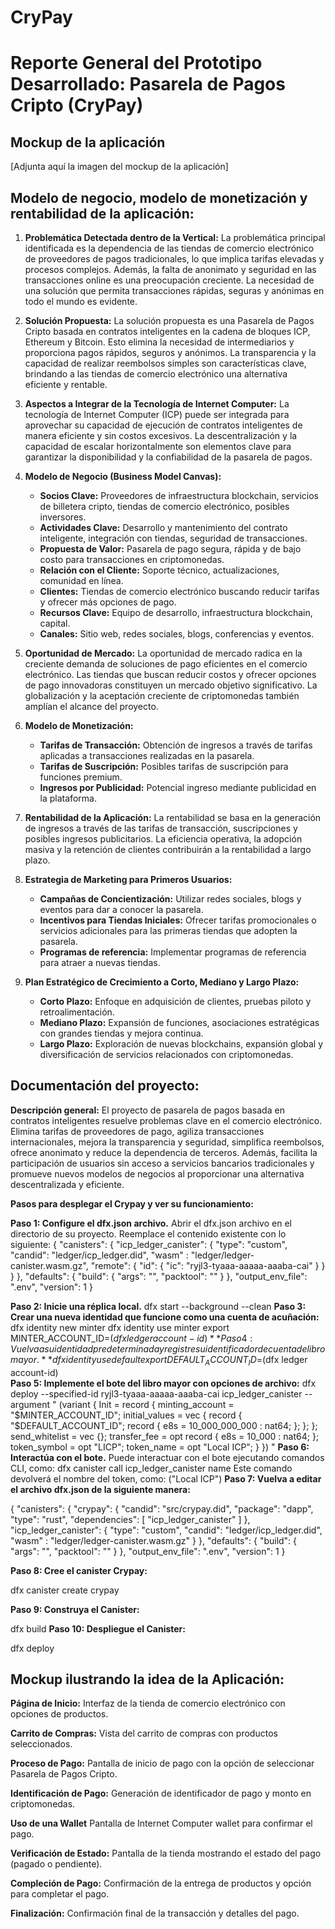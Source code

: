 # CryPay

# Reporte General del Prototipo Desarrollado: Pasarela de Pagos Cripto (CryPay)

## Mockup de la aplicación

[Adjunta aquí la imagen del mockup de la aplicación]

## Modelo de negocio, modelo de monetización y rentabilidad de la aplicación:

1. **Problemática Detectada dentro de la Vertical:**
   La problemática principal identificada es la dependencia de las tiendas de comercio electrónico de proveedores de pagos tradicionales, lo que implica tarifas elevadas y procesos complejos. Además, la falta de anonimato y seguridad en las transacciones online es una preocupación creciente. La necesidad de una solución que permita transacciones rápidas, seguras y anónimas en todo el mundo es evidente.

2. **Solución Propuesta:**
   La solución propuesta es una Pasarela de Pagos Cripto basada en contratos inteligentes en la cadena de bloques ICP, Ethereum y Bitcoin. Esto elimina la necesidad de intermediarios y proporciona pagos rápidos, seguros y anónimos. La transparencia y la capacidad de realizar reembolsos simples son características clave, brindando a las tiendas de comercio electrónico una alternativa eficiente y rentable.

3. **Aspectos a Integrar de la Tecnología de Internet Computer:**
   La tecnología de Internet Computer (ICP) puede ser integrada para aprovechar su capacidad de ejecución de contratos inteligentes de manera eficiente y sin costos excesivos. La descentralización y la capacidad de escalar horizontalmente son elementos clave para garantizar la disponibilidad y la confiabilidad de la pasarela de pagos.

4. **Modelo de Negocio (Business Model Canvas):**
   - **Socios Clave:** Proveedores de infraestructura blockchain, servicios de billetera cripto, tiendas de comercio electrónico, posibles inversores.
   - **Actividades Clave:** Desarrollo y mantenimiento del contrato inteligente, integración con tiendas, seguridad de transacciones.
   - **Propuesta de Valor:** Pasarela de pago segura, rápida y de bajo costo para transacciones en criptomonedas.
   - **Relación con el Cliente:** Soporte técnico, actualizaciones, comunidad en línea.
   - **Clientes:** Tiendas de comercio electrónico buscando reducir tarifas y ofrecer más opciones de pago.
   - **Recursos Clave:** Equipo de desarrollo, infraestructura blockchain, capital.
   - **Canales:** Sitio web, redes sociales, blogs, conferencias y eventos.

5. **Oportunidad de Mercado:**
   La oportunidad de mercado radica en la creciente demanda de soluciones de pago eficientes en el comercio electrónico. Las tiendas que buscan reducir costos y ofrecer opciones de pago innovadoras constituyen un mercado objetivo significativo. La globalización y la aceptación creciente de criptomonedas también amplían el alcance del proyecto.

6. **Modelo de Monetización:**
   - **Tarifas de Transacción:** Obtención de ingresos a través de tarifas aplicadas a transacciones realizadas en la pasarela.
   - **Tarifas de Suscripción:** Posibles tarifas de suscripción para funciones premium.
   - **Ingresos por Publicidad:** Potencial ingreso mediante publicidad en la plataforma.

7. **Rentabilidad de la Aplicación:**
   La rentabilidad se basa en la generación de ingresos a través de las tarifas de transacción, suscripciones y posibles ingresos publicitarios. La eficiencia operativa, la adopción masiva y la retención de clientes contribuirán a la rentabilidad a largo plazo.

8. **Estrategia de Marketing para Primeros Usuarios:**
   - **Campañas de Concientización:** Utilizar redes sociales, blogs y eventos para dar a conocer la pasarela.
   - **Incentivos para Tiendas Iniciales:** Ofrecer tarifas promocionales o servicios adicionales para las primeras tiendas que adopten la pasarela.
   - **Programas de referencia:** Implementar programas de referencia para atraer a nuevas tiendas.

9. **Plan Estratégico de Crecimiento a Corto, Mediano y Largo Plazo:**
   - **Corto Plazo:** Enfoque en adquisición de clientes, pruebas piloto y retroalimentación.
   - **Mediano Plazo:** Expansión de funciones, asociaciones estratégicas con grandes tiendas y mejora continua.
   - **Largo Plazo:** Exploración de nuevas blockchains, expansión global y diversificación de servicios relacionados con criptomonedas.

## Documentación del proyecto:

**Descripción general:**
El proyecto de pasarela de pagos basada en contratos inteligentes resuelve problemas clave en el comercio electrónico. Elimina tarifas de proveedores de pago, agiliza transacciones internacionales, mejora la transparencia y seguridad, simplifica reembolsos, ofrece anonimato y reduce la dependencia de terceros. Además, facilita la participación de usuarios sin acceso a servicios bancarios tradicionales y promueve nuevos modelos de negocios al proporcionar una alternativa descentralizada y eficiente.

**Pasos para desplegar el Crypay y ver su funcionamiento:**

**Paso 1: Configure el dfx.json archivo.**
Abrir el dfx.json archivo en el directorio de su proyecto. Reemplace el contenido existente con lo siguiente:
{
  "canisters": {
    "icp_ledger_canister": {
      "type": "custom",
      "candid": "ledger/icp_ledger.did",
      "wasm" : "ledger/ledger-canister.wasm.gz",
      "remote": {
        "id": {
          "ic": "ryjl3-tyaaa-aaaaa-aaaba-cai"
        }
      }
    }
  },
  "defaults": {
    "build": {
      "args": "",
      "packtool": ""
    }
  },
  "output_env_file": ".env",
  "version": 1
}

**Paso 2: Inicie una réplica local.**
dfx start --background --clean
**Paso 3: Crear una nueva identidad que funcione como una cuenta de acuñación:**
dfx identity new minter
dfx identity use minter
export MINTER_ACCOUNT_ID=$(dfx ledger account-id)
**Paso 4: Vuelva a su identidad predeterminada y registre su identificador de cuenta de libro mayor.**
dfx identity use default
export DEFAULT_ACCOUNT_ID=$(dfx ledger account-id)  
**Paso 5: Implemente el bote del libro mayor con opciones de archivo:**
dfx deploy --specified-id ryjl3-tyaaa-aaaaa-aaaba-cai icp_ledger_canister --argument "
  (variant {
    Init = record {
      minting_account = \"$MINTER_ACCOUNT_ID\";
      initial_values = vec {
        record {
          \"$DEFAULT_ACCOUNT_ID\";
          record {
            e8s = 10_000_000_000 : nat64;
          };
        };
      };
      send_whitelist = vec {};
      transfer_fee = opt record {
        e8s = 10_000 : nat64;
      };
      token_symbol = opt \"LICP\";
      token_name = opt \"Local ICP\";
    }
  })
"
**Paso 6: Interactúa con el bote.**
Puede interactuar con el bote ejecutando comandos CLI, como:
dfx canister call icp_ledger_canister name 
Este comando devolverá el nombre del token, como:
("Local ICP")
**Paso 7: Vuelva a editar el archivo dfx.json de la siguiente manera:**

 {
  "canisters": {
    "crypay": {
      "candid": "src/crypay.did",
      "package": "dapp",
      "type": "rust",
      "dependencies": [
        "icp_ledger_canister"
      ]
    },
    "icp_ledger_canister": {
      "type": "custom",
      "candid": "ledger/icp_ledger.did",
      "wasm" : "ledger/ledger-canister.wasm.gz"
    }
  },
  "defaults": {
    "build": {
      "args": "",
      "packtool": ""
    }
  },
  "output_env_file": ".env",
  "version": 1
}


**Paso 8: Cree el canister Crypay:**

dfx canister create crypay

**Paso 9: Construya el Canister:**

dfx build
**Paso 10: Despliegue el Canister:**

dfx deploy

## Mockup ilustrando la idea de la Aplicación:

**Página de Inicio:**
Interfaz de la tienda de comercio electrónico con opciones de productos.

**Carrito de Compras:**
Vista del carrito de compras con productos seleccionados.

**Proceso de Pago:**
Pantalla de inicio de pago con la opción de seleccionar Pasarela de Pagos Cripto.

**Identificación de Pago:**
Generación de identificador de pago y monto en criptomonedas.

**Uso de una Wallet**
Pantalla de Internet Computer wallet para confirmar el pago.

**Verificación de Estado:**
Pantalla de la tienda mostrando el estado del pago (pagado o pendiente).

**Compleción de Pago:**
Confirmación de la entrega de productos y opción para completar el pago.

**Finalización:**
Confirmación final de la transacción y detalles del pago.
